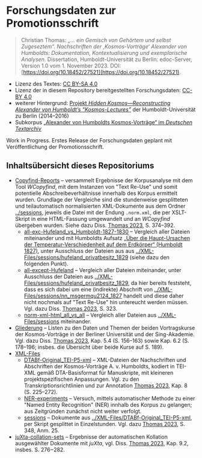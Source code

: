 # Forschungsdaten zur Promotionsschrift 

> Christian Thomas: *„… ein Gemisch von Gehörtem und selbst Zugeseztem“. Nachschriften der ‚Kosmos-Vorträge‘ Alexander von Humboldts: Dokumentation, Kontextualisierung und exemplarische Analysen.* Dissertation, Humboldt-Universität zu Berlin: edoc-Server, Version 1.0 vom 1. November 2023. DOI: [https://doi.org/10.18452/27521](https://doi.org/10.18452/27521).

* Lizenz des Textes: [CC BY-SA 4.0](https://creativecommons.org/licenses/by-sa/4.0/deed.de)
* Lizenz der in diesem Repository bereitgestellten Forschungsdaten: [CC-BY 4.0](https://creativecommons.org/licenses/by/4.0/deed.de)
* weiterer Hintergrund: [Projekt *Hidden Kosmos—Reconstructing Alexander von Humboldt’s “Kosmos-Lectures”*](https://www.culture.hu-berlin.de/de/forschung/projekte/hidden-kosmos) der Humboldt-Universität zu Berlin (2014–2016)
* Subkorpus [„Alexander von Humboldts Kosmos-Vorträge“ im _Deutschen Textarchiv_](http://www.deutschestextarchiv.de/search/metadata?corpus=avhkv)

Work in Progress. Erstes Release der Forschungsdaten geplant mit Veröffentlichung der Promotionsschrift.

## Inhaltsübersicht dieses Repositoriums

* [Copyfind-Reports](https://github.com/cthomasdta/diss-avhkv/tree/master/Copyfind-Reports) – versammelt Ergebnisse der Korpusanalyse mit dem Tool *WCopyfind*, mit dem Instanzen von "Text Re-Use" und somit potentielle Abschreibeverhältnisse innerhalb des Korpus ermittelt wurden. Grundlage der Vergleiche sind die stundenweise gesplitteten und teilautomatisch normalisierten XML-Dokumente aus dem Ordner [../sessions](https://github.com/cthomasdta/diss-avhkv/tree/master/XML-Files/sessions), jeweils die Datei mit der Endung `.norm.xml`, die per XSLT-Skript in eine HTML-Fassung umgewandelt und an *WCopyfind* übergeben wurden. Siehe dazu Diss. [Thomas 2023](https://doi.org/10.18452/27521), S. 374–392.
   * [all-exc-Hufeland_vs_Humboldt-1827-1830](https://github.com/cthomasdta/diss-avhkv/tree/master/Copyfind-Reports/all-exc-Hufeland_vs_Humboldt-1827-1830) – Vergleich aller Dateien miteinander und mit Humboldts Aufsatz [„Über die Haupt-Ursachen der Temperatur-Verschiedenheit auf dem Erdkörper“ (Humboldt 1827)](https://www.deutschestextarchiv.de/humboldt_ursachen_1830), unter Ausschluss der Dateien aus aus [../XML-Files/sessions/hufeland_privatbesitz_1829](https://github.com/cthomasdta/diss-avhkv/tree/master/XML-Files/sessions/hufeland_privatbesitz_1829) (siehe dazu den folgenden Punkt).
   * [all-except-Hufeland](https://github.com/cthomasdta/diss-avhkv/tree/master/Copyfind-Reports/all-except-Hufeland) – Vergleich aller Dateien miteinander, unter Ausschluss der Dateien aus [../XML-Files/sessions/hufeland_privatbesitz_1829](https://github.com/cthomasdta/diss-avhkv/tree/master/XML-Files/sessions/hufeland_privatbesitz_1829), da hier bereits feststeht, dass es sich dabei um eine (indirekte) Abschrift von [../XML-Files/sessions/nn_msgermqu2124_1827](https://github.com/cthomasdta/diss-avhkv/tree/master/XML-Files/sessions/nn_msgermqu2124_1827) handelt und diese daher nicht nochmals auf "Text Re-Use" hin untereucht werden müssen. Vgl. dazu Diss. [Thomas 2023](https://doi.org/10.18452/27521), S. 323.
   * [norm-xml-html_all_vs_all](https://github.com/cthomasdta/diss-avhkv/tree/master/Copyfind-Reports/norm-xml-html_all_vs_all) – Vergleich aller Dateien aus [../XML-Files/sessions](https://github.com/cthomasdta/diss-avhkv/tree/master/XML-Files/sessions) miteinander.
* [Gliederung](https://github.com/cthomasdta/diss-avhkv/tree/master/Gliederung) – Listen zu den Daten und Themen der beiden Vortragskurse der Kosmos-Vorträge in der Berliner Universität und der Sing-Akademie. Vgl. dazu Diss. [Thomas 2023](https://doi.org/10.18452/27521), Kap. 5.4 (S. 156–163) sowie Kap. 6.2 (S. 178–196; insbes. die Übersicht über beide Kurse auf S. 189).
* [XML-Files](https://github.com/cthomasdta/diss-avhkv/tree/master/XML-Files)
   * [DTABf-Original_TEI-P5-xml](https://github.com/cthomasdta/diss-avhkv/tree/master/XML-Files/DTABf-Original_TEI-P5-xml) – XML-Dateien der Nachschriften und Abschriften der Kosmos-Vorträge A. v. Humboldts, kodiert in TEI-XML gemäß DTA-Basisformat für Manuskripte, mit kleineren projektspezifischen Anpassungen. Vgl. zu den Transkriptionsrichtlinien und zur Annotation [Thomas 2023](https://doi.org/10.18452/27521), Kap. 8 (S. 225–272).
   * [NER-experiments](https://github.com/cthomasdta/diss-avhkv/tree/master/XML-Files/NER-experiments) – Versuch, mittels automatischer Methode zu einer "Named Entity Recognition" (NER) innhalb des Korpus zu gelangen; aus Zeitgründen zunächst nicht weiter verfolgt.
   * [sessions](https://github.com/cthomasdta/diss-avhkv/tree/master/XML-Files/sessions) – Dokumente aus [../XML-Files/DTABf-Original_TEI-P5-xml](https://github.com/cthomasdta/diss-avhkv/tree/master/XML-Files/DTABf-Original_TEI-P5-xml), per Skript gesplittet in Einzelstunden. Vgl. dazu [Thomas 2023](https://doi.org/10.18452/27521), S. 348, Anm. 25.
* [juXta-collation-sets](https://github.com/cthomasdta/diss-avhkv/tree/master/juXta-collation-sets) – Ergebnisse der automatischen Kollation ausgewählter Dokumente mit *juXta*, vgl. Diss. [Thomas 2023](https://doi.org/10.18452/27521), Kap. 9.2, insbes. S. 276‒282.
